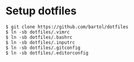 # Setup dotfiles

	$ git clone https://github.com/bartol/dotfiles
	$ ln -sb dotfiles/.vimrc
	$ ln -sb dotfiles/.bashrc
	$ ln -sb dotfiles/.inputrc
	$ ln -sb dotfiles/.gitconfig
	$ ln -sb dotfiles/.editorconfig
